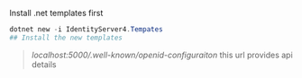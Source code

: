 
Install .net templates first

```powershell
dotnet new -i IdentityServer4.Tempates
## Install the new templates
```

> *localhost:5000/.well-known/openid-configuraiton* this url provides api details
